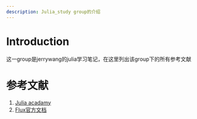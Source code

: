 ```yaml
---
description: Julia_study group的介绍
---
```


# Introduction

这一group是jerrywang的julia学习笔记，在这里列出该group下的所有参考文献





# 参考文献

1. [Julia acadamy](<https://juliaacademy.com/>)
2. [Flux官方文档](<https://fluxml.ai/Flux.jl/stable/>)